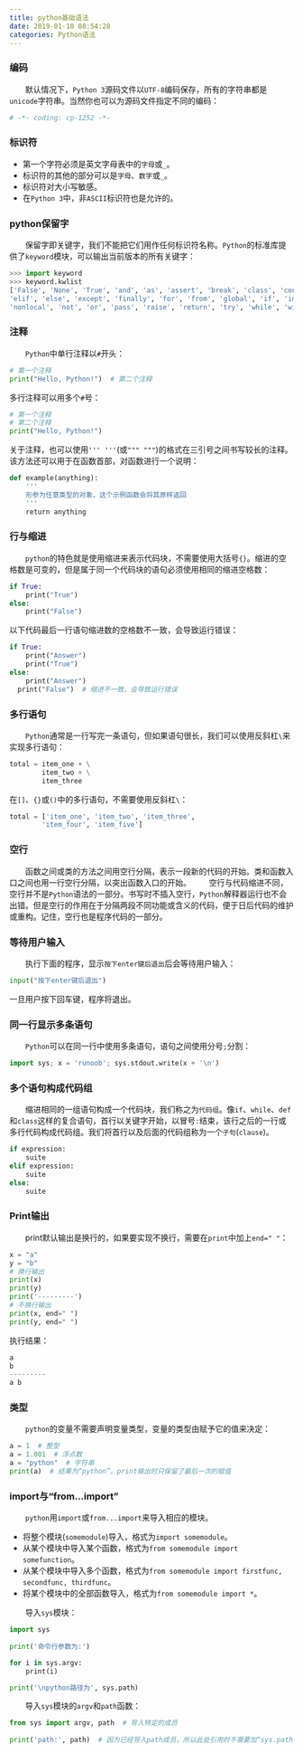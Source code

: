 ```yaml
---
title: python基础语法
date: 2019-01-10 08:54:28
categories: Python语法
---
```

### 编码

&emsp;&emsp;默认情况下，`Python 3`源码文件以`UTF-8`编码保存，所有的字符串都是`unicode`字符串。当然你也可以为源码文件指定不同的编码：

``` python
# -*- coding: cp-1252 -*-
```

### 标识符

- 第一个字符必须是英文字母表中的`字母`或`_`。
- 标识符的其他的部分可以是`字母`、`数字`或`_`。
- 标识符对大小写敏感。
- 在`Python 3`中，非`ASCII`标识符也是允许的。

### python保留字

&emsp;&emsp;保留字即关键字，我们不能把它们用作任何标识符名称。`Python`的标准库提供了`keyword`模块，可以输出当前版本的所有关键字：

``` python
>>> import keyword
>>> keyword.kwlist
['False', 'None', 'True', 'and', 'as', 'assert', 'break', 'class', 'continue', 'def', 'del',
'elif', 'else', 'except', 'finally', 'for', 'from', 'global', 'if', 'import', 'in', 'is', 'lambda',
'nonlocal', 'not', 'or', 'pass', 'raise', 'return', 'try', 'while', 'with', 'yield']
```

### 注释

&emsp;&emsp;`Python`中单行注释以`#`开头：

``` python
# 第一个注释
print("Hello, Python!")  # 第二个注释
```

多行注释可以用多个`#`号：

``` python
# 第一个注释
# 第二个注释
print("Hello, Python!")
```

关于注释，也可以使用`''' '''`(或`""" """`)的格式在三引号之间书写较长的注释。该方法还可以用于在函数首部，对函数进行一个说明：

``` python
def example(anything):
    '''
    形参为任意类型的对象，这个示例函数会将其原样返回
    '''
    return anything
```

### 行与缩进

&emsp;&emsp;`python`的特色就是使用缩进来表示代码块，不需要使用大括号`{}`。缩进的空格数是可变的，但是属于同一个代码块的语句必须使用相同的缩进空格数：

``` python
if True:
    print("True")
else:
    print("False")
```

以下代码最后一行语句缩进数的空格数不一致，会导致运行错误：

``` python
if True:
    print("Answer")
    print("True")
else:
    print("Answer")
  print("False")  # 缩进不一致，会导致运行错误
```

### 多行语句

&emsp;&emsp;`Python`通常是一行写完一条语句，但如果语句很长，我们可以使用反斜杠`\`来实现多行语句：

``` python
total = item_one + \
        item_two + \
        item_three
```

在`[]`、`{}`或`()`中的多行语句，不需要使用反斜杠`\`：

``` python
total = ['item_one', 'item_two', 'item_three',
        'item_four', 'item_five']
```

### 空行

&emsp;&emsp;函数之间或类的方法之间用空行分隔，表示一段新的代码的开始。类和函数入口之间也用一行空行分隔，以突出函数入口的开始。
&emsp;&emsp;空行与代码缩进不同，空行并不是`Python`语法的一部分。书写时不插入空行，`Python`解释器运行也不会出错。但是空行的作用在于分隔两段不同功能或含义的代码，便于日后代码的维护或重构。记住，空行也是程序代码的一部分。

### 等待用户输入

&emsp;&emsp;执行下面的程序，显示`按下enter键后退出`后会等待用户输入：

``` python
input("按下enter键后退出")
```

一旦用户按下回车键，程序将退出。

### 同一行显示多条语句

&emsp;&emsp;`Python`可以在同一行中使用多条语句，语句之间使用分号`;`分割：

``` python
import sys; x = 'runoob'; sys.stdout.write(x + '\n')
```

### 多个语句构成代码组

&emsp;&emsp;缩进相同的一组语句构成一个代码块，我们称之为`代码组`。像`if`、`while`、`def`和`class`这样的复合语句，首行以关键字开始，以冒号`:`结束，该行之后的一行或多行代码构成代码组。我们将首行以及后面的代码组称为一个`子句`(`clause`)。

``` python
if expression:
    suite
elif expression:
    suite
else:
    suite
```

### Print输出

&emsp;&emsp;print默认输出是换行的，如果要实现不换行，需要在`print`中加上`end=" "`：

``` python
x = "a"
y = "b"
# 换行输出
print(x)
print(y)
print('---------')
# 不换行输出
print(x, end=" ")
print(y, end=" ")
```

执行结果：

``` python
a
b
---------
a b
```

### 类型

&emsp;&emsp;`python`的变量不需要声明变量类型，变量的类型由赋予它的值来决定：

``` python
a = 1  # 整型
a = 1.001  # 浮点数
a = "python"  # 字符串
print(a)  # 结果为“python”。print输出时只保留了最后一次的赋值
```

### import与“from...import”

&emsp;&emsp;`python`用`import`或`from...import`来导入相应的模块。

- 将整个模块(`somemodule`)导入，格式为`import somemodule`。
- 从某个模块中导入某个函数，格式为`from somemodule import somefunction`。
- 从某个模块中导入多个函数，格式为`from somemodule import firstfunc, secondfunc, thirdfunc`。
- 将某个模块中的全部函数导入，格式为`from somemodule import *`。

&emsp;&emsp;导入`sys`模块：

``` python
import sys
​
print('命令行参数为:')

for i in sys.argv:
    print(i)

print('\npython路径为', sys.path)
```

&emsp;&emsp;导入`sys`模块的`argv`和`path`函数：

``` python
from sys import argv, path  # 导入特定的成员
​
print('path:', path)  # 因为已经导入path成员，所以此处引用时不需要加“sys.path”
```